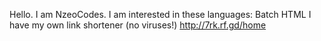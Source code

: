 Hello. I am NzeoCodes.
I am interested in these languages:
Batch
HTML
I have my own link shortener (no viruses!) http://7rk.rf.gd/home
